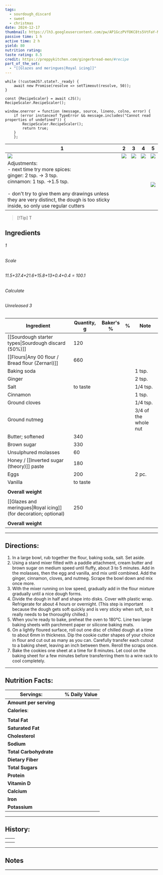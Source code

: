 ```yaml
---
tags:
  - sourdough_discard
  - sweet
  - christmas
date: 2024-12-17
thumbnail: https://lh3.googleusercontent.com/pw/AP1GczPVfOKC8ts5VtFaY-MDEBH3gHgOiPkQftF855I9TYYhPaiI6UVg-gnn9_9B5leWIp2ixfTXLuw2yJa7rTIbmPdAFvDgutUKNfK3n1e15T3sMAF9DXL7nFx_ftYK52OU8T8ZdxQYOdaRimgZn07cSCBX=w1145-h858-s-no-gm?authuser=0
passive time: 1 h
active time: 2 h
yield: 80
nutrition rating: 
taste rating: 8.5
credit: https://preppykitchen.com/gingerbread-men/#recipe
part_of_the_set:
  - "[[Glazes and meringues|Royal icing]]"
---
```

```dataviewjs
while (!customJS?.state?._ready) { 
	await new Promise(resolve => setTimeout(resolve, 50)); 
} 

const {RecipeScaler} = await cJS();
RecipeScaler.RecipeScaler();

window.onerror = function (message, source, lineno, colno, error) {
	if (error instanceof TypeError && message.includes("Cannot read properties of undefined")) {
		RecipeScaler.RecipeScaler();
		return true;
	}
    };
```

| 1                                                                                                                                                                                                                                               | 2                                                                                                                                                                                                                                    | 3                                                                                                                                                                                                                                    | 4                                                                                                                                                                                                                                   | 5                                                                                                                                                                                                                                    |
| ----------------------------------------------------------------------------------------------------------------------------------------------------------------------------------------------------------------------------------------------- | ------------------------------------------------------------------------------------------------------------------------------------------------------------------------------------------------------------------------------------ | ------------------------------------------------------------------------------------------------------------------------------------------------------------------------------------------------------------------------------------ | ----------------------------------------------------------------------------------------------------------------------------------------------------------------------------------------------------------------------------------- | ------------------------------------------------------------------------------------------------------------------------------------------------------------------------------------------------------------------------------------ |
| ![](https://lh3.googleusercontent.com/pw/AP1GczMOZg7bqIT_fDrehaVI1oqrmEBzFq_ofLtiDhh2nxQK0P8N1F_VPRNmVcEMtHqJExGxnW-K4t-ptpAQp7v43tdeBLdRT7IoPo1_ectyvkj39PKvKjy2tBtU3vOxsK6L3wFzQiY0lpuNQvWy36DU1vDx=w1145-h858-s-no-gm?authuser=0)            | ![](https://lh3.googleusercontent.com/pw/AP1GczNz0ZZ3SHmuaLiW5YsgGI8lIuVMF-yeGzvcMJ-kzLbd7sN_ekQbxn_RUU7mn9Mv7fmgiXgXWdtS8Ptb0BYj9ZGToGg_jbNr63pkA9KvdUaMxgNJ-vj2vgTAQ7ThbfVv8xUuChb1XK9l7ZcktTixp5Q3=w1115-h858-s-no-gm?authuser=0) | ![](https://lh3.googleusercontent.com/pw/AP1GczPRtSrB6MGMgkFvVC-BCSBbBI25NJPQg0UfOd1pfqrrc-2LRS_-vKuNFkTU1fWXPsivRTw0luFYl7pbLGIGpI3B-K1VhEMzVf0jZndopLRratZ_-hdKqa0gNlpjaTmiE_VoMkTx6mbVkv1VQQ975Dj6=w1177-h858-s-no-gm?authuser=0) | ![](https://lh3.googleusercontent.com/pw/AP1GczMjY30q-0vNFIwzo3f20J7lgjQZTjROmvrQ7fXy35SgDGQ1a_zHTTeCFrws8kSJ8EkakDisEOtZa5uuLye2zg0W7jfzKnOUz8-jp5-feB_pIwj2eDU8TK1MDLpeB7z6Ih3UySkjZ7OQZV5I9loef0ko=w643-h858-s-no-gm?authuser=0) | ![](https://lh3.googleusercontent.com/pw/AP1GczPVfOKC8ts5VtFaY-MDEBH3gHgOiPkQftF855I9TYYhPaiI6UVg-gnn9_9B5leWIp2ixfTXLuw2yJa7rTIbmPdAFvDgutUKNfK3n1e15T3sMAF9DXL7nFx_ftYK52OU8T8ZdxQYOdaRimgZn07cSCBX=w1145-h858-s-no-gm?authuser=0) |
| Adjustments:<br>- next time try more spices:<br>ginger: 2 tsp. -> 3 tsp.<br>cinnamon: 1 tsp. ->1.5 tsp.<br><br>- don't try to give them any drawings unless they are very distinct, the dough is too sticky inside, so only use regular cutters |                                                                                                                                                                                                                                      |                                                                                                                                                                                                                                      |                                                                                                                                                                                                                                     | ![](https://lh3.googleusercontent.com/pw/AP1GczMZIHko6TYm7UXypAF_KlJ2_lWuhZqfDPGJKbHlXumSqjbha_pQvJWnKc71F3CAI4W1eQsZKAN6Nql9jS8SZSndlfNlunUbbKEfhlSmt3wn4KY5eBNG7VugM8GUkgtJRi5Wkz_esOp1u1DURd_xN_IK=w1145-h858-s-no-gm?authuser=0) |

> [!Tip] T
## Ingredients

###### 1
###### Scale
###### 11.5+37.4+21.6+15.8+13+0.4+0.4 = 100.1
###### Calculate
###### Unreleased 3

| Ingredient                                           | Quantity, g | Baker's % | %   | Note                 |
| ---------------------------------------------------- | ----------- | --------- | --- | -------------------- |
| [[Sourdough starter types\|Sourdough discard (50%)]] | 120         |           |     |                      |
| [[Flours\|Any 00 flour / Bread flour (Zernari)]]     | 660         |           |     |                      |
| Baking soda                                          |             |           |     | 1 tsp.               |
| Ginger                                               |             |           |     | 2 tsp.               |
| Salt                                                 | to taste    |           |     | 1/4 tsp.             |
| Cinnamon                                             |             |           |     | 1 tsp.               |
| Ground cloves                                        |             |           |     | 1/4 tsp.             |
| Ground nutmeg                                        |             |           |     | 3/4 of the whole nut |
| Butter; softened                                     | 340         |           |     |                      |
| Brown sugar                                          | 330         |           |     |                      |
| Unsulphured molasses                                 | 60          |           |     |                      |
| Honey / [[Inverted sugar (theory)]] paste            | 180         |           |     |                      |
| Eggs                                                 | 200         |           |     | 2 pc.                |
| Vanilla                                              | to taste    |           |     |                      |
|                                                      |             |           |     |                      |
| **Overall weight**                                   |             |           |     |                      |
|                                                      |             |           |     |                      |
| [[Glazes and meringues\|Royal icing]] (for decoration; optional)   | 250         |           |     |                      |
|                                                      |             |           |     |                      |
| **Overall weight**                                   |             |           |     |                      |




---

## Directions:

1. In a large bowl, rub together the flour, baking soda, salt. Set aside.
2. Using a stand mixer fitted with a paddle attachment, cream butter and brown sugar on medium speed until fluffy, about 3 to 5 minutes. Add in the molasses, then the egg and vanilla, and mix until combined. Add the ginger, cinnamon, cloves, and nutmeg. Scrape the bowl down and mix once more.
3. With the mixer running on low speed, gradually add in the flour mixture gradually until a nice dough forms.
4. Divide the dough in half and shape into disks. Cover with plastic wrap. Refrigerate for about 4 hours or overnight. (This step is important because the dough gets soft quickly and is very sticky when soft, so it really needs to be thoroughly chilled.)
5. When you’re ready to bake, preheat the oven to 180°C. Line two large baking sheets with parchment paper or silicone baking mats.
6. On a lightly floured surface, roll out one disc of chilled dough at a time to about 6mm in thickness. Dip the cookie cutter shapes of your choice in flour and cut out as many as you can. Carefully transfer each cutout to a baking sheet, leaving an inch between them. Reroll the scraps once.
7. Bake the cookies one sheet at a time for 8 minutes. Let cool on the baking sheet for a few minutes before transferring them to a wire rack to cool completely.


---
## Nutrition Facts:

| **Servings:**          |       | % Daily Value |
| ---------------------- | ----- | ------------- |
| **Amount per serving** |       |               |
| **Calories**:          |       |               |
|                        |       |               |
| **Total Fat**          |       |               |
| **Saturated Fat**      |       |               |
| **Cholesterol**        |       |               |
| **Sodium**             |       |               |
| **Total Carbohydrate** |       |               |
| **Dietary Fiber**      |       |               |
| **Total Sugars**       |       |               |
| **Protein**            |       |               |
| **Vitamin D**          |       |               |
| **Calcium**            |       |               |
| **Iron**               |       |               |
| **Potassium**          |       |               |

---
## History:

|                                                                                                                                                                                                                                      |                                                                                                                                                                                                                                      |
| ------------------------------------------------------------------------------------------------------------------------------------------------------------------------------------------------------------------------------------ | ------------------------------------------------------------------------------------------------------------------------------------------------------------------------------------------------------------------------------------ |
|                                                                                                                                                                                                                                      |                                                                                                                                                                                                                                      |
|                                                                                                                                                                                                                                      |                                                                                                                                                                                                                                      |


---
## Notes


>

---



